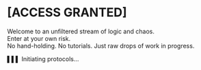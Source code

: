 # [ACCESS GRANTED]  

Welcome to an unfiltered stream of logic and chaos.  
Enter at your own risk.  
No hand-holding. No tutorials. Just raw drops of work in progress.

▌▌▌ Initiating protocols...
